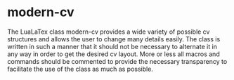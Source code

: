 # modern-cv

The LuaLaTex class modern-cv provides a wide variety of possible cv structures and allows the user to change many details easily. The class is written in such a manner that it should not be necessary to alternate it in any way in order to get the desired cv layout. More or less all macros and commands should be commented to provide the necessary transparency to facilitate the use of the class as much as possible.
